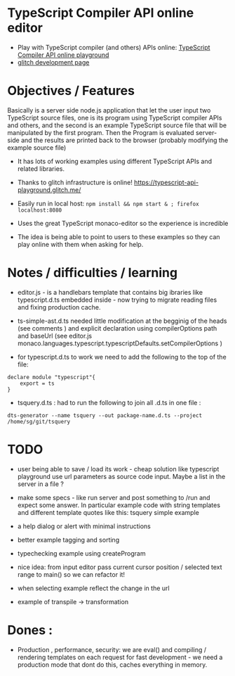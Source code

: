 # TypeScript Compiler API online editor

 * Play with TypeScript compiler (and others) APIs online: [TypeScript Compiler API online playground](https://typescript-api-playground.glitch.me/)
 * [glitch development page](https://glitch.com/edit/#!/typescript-api-playground) 


# Objectives / Features

Basically is a server side node.js application that let the user input two TypeScript source files, one is its program using TypeScript compiler APIs and others, and the second is an example TypeScript source file that will be manipulated by the first program. Then the Program is evaluated server-side and the results are printed back to the browser (probably modifying the example source file)

 * It has lots of working examples using different TypeScript APIs and related libraries. 

 * Thanks to glitch infrastructure is online! https://typescript-api-playground.glitch.me/

 * Easily run in local host: `npm install && npm start & ; firefox localhost:8080`

 * Uses the great TypeScript monaco-editor so the experience is incredible

 * The idea is being able to point to users to these examples so they can play online with them when asking for help. 




# Notes / difficulties / learning

 * editor.js - is a handlebars template that contains big ibraries like typescript.d.ts embedded inside - now trying to migrate reading files and fixing production cache.

 * ts-simple-ast.d.ts needed little modification at the begginig of the heads (see comments ) and explicit declaration using compilerOptions path and baseUrl (see editor.js monaco.languages.typescript.typescriptDefaults.setCompilerOptions )
 
 * for typescript.d.ts to work we need to add the following to the top of the file:

```
declare module "typescript"{
    export = ts
}
```

 * tsquery.d.ts : had to run the following to join all .d.ts in one file :
  
  ```dts-generator --name tsquery --out package-name.d.ts --project /home/sg/git/tsquery```



# TODO

 * user being able to save / load its work - cheap solution like typescript playground use url parameters as source code input. Maybe a list in the server  in a file ? 

  * make some specs - like run server and post something to /run and expect some answer. In particular example code with string templates and different template quotes  like this: tsquery simple example

  * a help dialog or alert with minimal instructions

  * better example tagging and sorting

 * typechecking example using createProgram

 * nice idea: from input editor pass current cursor position / selected text range to main() so we can refactor it!

 * when selecting example reflect the change in the url

 * example of transpile -> transformation



# Dones : 

 * Production , performance, security: we are eval() and compiling / rendering templates on each request for fast development - we need a production mode that dont do this, caches everything in memory. 
 